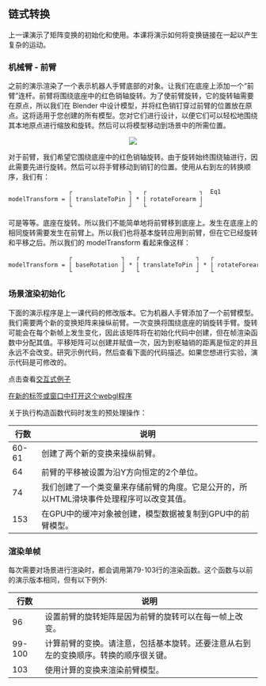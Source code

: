 ## 链式转换

上一课演示了矩阵变换的初始化和使用。本课将演示如何将变换链接在一起以产生复杂的运动。

### 机械臂 - 前臂

之前的演示渲染了一个表示机器人手臂底部的对象。让我们在底座上添加一个“前臂”连杆。前臂将围绕底座中的红色销轴旋转。为了使前臂旋转，它的旋转轴需要在原点，所以我们在 Blender 中设计模型，并将红色销钉穿过前臂的位置放在原点。这将适用于您创建的所有模型。您对它们进行设计，以便它们可以轻松地围绕其本地原点进行缩放和旋转。然后可以将模型移动到场景中的所需位置。

<center>
<img src='/6/forearm.png' />
</center>

对于前臂，我们希望它围绕底座中的红色销轴旋转。由于旋转始终围绕轴进行，因此需要先进行旋转。然后可以将手臂移动到销钉的位置。使用从右到左的转换顺序，我们有：

```html
                 ┌                ┐   ┌               ┐  Eq1
modelTransform = │ translateToPin │ * | rotateForearm |
                 └                ┘   └               ┘
```

可是等等。底座在旋转。所以我们不能简单地将前臂移到底座上。发生在底座上的相同旋转需要发生在前臂上。所以我们也将基本旋转应用到前臂，但在它已经旋转和平移之后。所以我们的 modelTransform 看起来像这样：

```html
                 ┌              ┐   ┌                ┐   ┌               ┐ Eq2
modelTransform = │ baseRotation │ * | translateToPin | * | rotateForearm |
                 └              ┘   └                ┘   └               ┘
```

### 场景渲染初始化

下面的演示程序是上一课代码的修改版本。它为机器人手臂添加了一个前臂模型。我们需要两个新的变换矩阵来操纵前臂。一次变换将围绕底座的销旋转手臂。旋转可能会在每个新帧上发生变化，因此该矩阵将在初始化代码中创建，但在帧渲染函数中分配其值。平移矩阵可以创建并赋值一次，因为到枢轴销的距离是恒定的并且永远不会改变。研究示例代码，然后查看下面的代码描述。如果您想进行实验，演示代码是可修改的。

点击查看[交互式例子](http://learnwebgl.brown37.net/transformations2/transformations_example2.html#scene-rendering-initialization)

[在新的标签或窗口中打开这个webgl程序](http://learnwebgl.brown37.net/transformations2/simple_transform_example2/simple_transform_example2.html)

关于执行构造函数代码时发生的预处理操作：

| 行数 | 说明 |
| -- | -- |
| 60-61 | 创建了两个新的变换来操纵前臂。 |
| 64 | 前臂的平移被设置为沿Y方向恒定的2个单位。 |
| 74 | 我们创建了一个类变量来存储前臂的角度。它是公开的，所以HTML滑块事件处理程序可以改变其值。 |
| 153 | 在GPU中的缓冲对象被创建，模型数据被复制到GPU中的前臂模型。 |

### 渲染单帧

每次需要对场景进行渲染时，都会调用第79-103行的渲染函数。这个函数与以前的演示版本相同，但有以下例外:

| 行数 | 说明 |
| -- | -- |
| 96 | 设置前臂的旋转矩阵是因为前臂的旋转可以在每一帧上改变。 |
| 99-100 | 计算前臂的变换。请注意，包括基本旋转。还要注意从右到左的变换顺序。转换的顺序很关键。 |
| 103 | 使用计算的变换来渲染前臂模型。 |